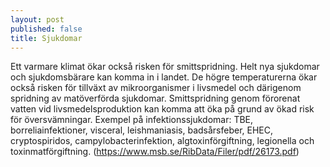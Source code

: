 ```yaml
---
layout: post
published: false
title: Sjukdomar
---
```


Ett varmare klimat ökar också risken för smittspridning. Helt nya sjukdomar och sjukdomsbärare kan komma in i landet. De högre temperaturerna ökar också risken för tillväxt av mikroorganismer i livsmedel och därigenom spridning av matöverförda sjukdomar. Smittspridning genom förorenat vatten vid livsmedelsproduktion kan komma att öka på grund av ökad risk för översvämningar. Exempel på infektionssjukdomar: TBE, borreliainfektioner, visceral, leishmaniasis, badsårsfeber, EHEC, cryptospiridos, campylobacterinfektion, algtoxinförgiftning, legionella och toxinmatförgiftning. (https://www.msb.se/RibData/Filer/pdf/26173.pdf)